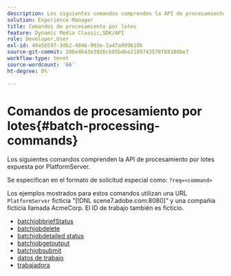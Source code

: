 ```yaml
---
description: Los siguientes comandos comprenden la API de procesamiento por lotes expuesta por PlatformServer.
solution: Experience Manager
title: Comandos de procesamiento por lotes
feature: Dynamic Media Classic,SDK/API
role: Developer,User
exl-id: 40a5b597-3db2-4846-903e-1a47a999610b
source-git-commit: 206e4643e3926cb85b4be2189743578f88180be7
workflow-type: tm+mt
source-wordcount: '66'
ht-degree: 0%

---
```


# Comandos de procesamiento por lotes{#batch-processing-commands}

Los siguientes comandos comprenden la API de procesamiento por lotes expuesta por PlatformServer.

Se especifican en el formato de solicitud especial como: `?req=<command>`

Los ejemplos mostrados para estos comandos utilizan una URL `PlatformServer` ficticia &quot;[!DNL scene7.adobe.com:8080]&quot; y una compañía ficticia llamada AcmeCorp. El ID de trabajo también es ficticio.

* [batchjobbriefStatus](r-batchjobbriefstatus.md)
* [batchjobdelete](r-batchjobdelete.md)
* [batchjobdetailed status](r-batchjobdetailedstatus.md)
* [batchjobgetoutput](r-batchjobgetoutput.md)
* [batchjobsubmit](r-batchjobsubmit.md)
* [datos de trabajo](r-jobdata.md)
* [trabajadora](r-jobid.md)
